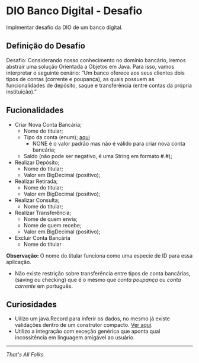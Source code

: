 # DIO Banco Digital - Desafio
Implmentar desafio da DIO de um banco digital.

## Definição do Desafio

Desafio: Considerando nosso conhecimento no domínio bancário, 
iremos abstrair uma solução Orientada a Objetos em Java. Para isso, 
vamos interpretar o seguinte cenário: “Um banco oferece aos seus 
clientes dois tipos de contas (corrente e poupança), as quais possuem 
as funcionalidades de depósito, saque e transferência (entre contas da 
própria instituição).”

## Fucionalidades

* Criar Nova Conta Bancária;
  * Nome do titular;
  * Tipo da conta (enum); [aqui](src/com/abel/bank/enums/EnumAccountType.java)
    * NONE é o valor padrão mas não é válido para criar nova conta bancária;
  * Saldo (não pode ser negativo, é uma String em formato #.#);
* Realizar Depósito;
  * Nome do titular;
  * Valor em BigDecimal (positivo);
* Realizar Retirada;
  * Nome do titular;
  * Valor em BigDecimal (positivo);
* Realizar Consulta;
  * Nome do titular;
* Realizar Transferência;
  * Nome de quem envia;
  * Nome de quem recebe;
  * Valor em BigDecimal (positivo);
* Excluir Conta Bancária
  * Nome do titular

**Observação:** O nome do titular funciona como uma especie de ID para essa aplicação.

* Não existe restrição sobre transferência entre tipos de conta bancárias, (saving ou checking)
que é o mesmo que *conta poupança* ou *conta corrente* em português.

## Curiosidades

* Uilizo um java.Record para inferir os dados, no mesmo já existe validações dentro de um
construtor compacto. [Ver aqui](src/com/abel/bank/records/BankAccountRecord.java).
* Utilizo a integração com exceção genérica que aponta qual incossitência em linguagem
amigável ao usuário.

---
*That's All Folks*
